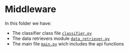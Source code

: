 # Middleware

In this folder we have:
- The classifier class file [`classifier.py`](app/classifier.py)
- The data retrievers module [`data_retriever.py`](app/data_retriever.py)
- The main file [`main.py`](app/main.py) wich includes the api functions